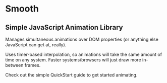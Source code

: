 # Smooth #
## Simple JavaScript Animation Library ##

Manages simultaneous animations over DOM properties (or anything else JavaScript can get at, really).

Uses timer-based interpolation, so animations will take the same amount of time on any system. Faster systems/browsers will just draw more in-between frames.

Check out the simple QuickStart guide to get started animating.